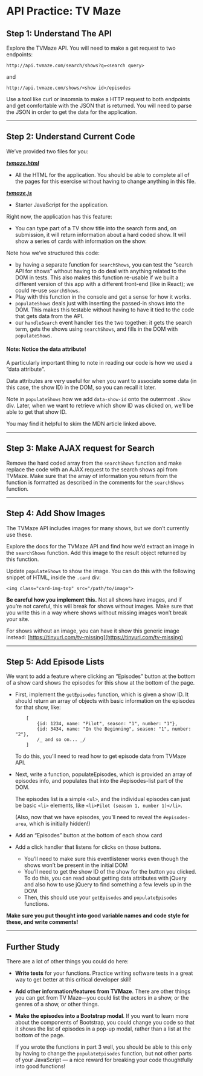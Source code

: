 # API Practice: TV Maze

## Step 1: Understand The API

Explore the TVMaze API. You will need to make a get request to two endpoints:

```
http://api.tvmaze.com/search/shows?q=<search query>
```

and

```
http://api.tvmaze.com/shows/<show id>/episodes
```

Use a tool like curl or insomnia to make a HTTP request to both endpoints and get comfortable with the JSON that is returned. You will need to parse the JSON in order to get the data for the application.

---

## Step 2: Understand Current Code

We’ve provided two files for you:

**_[tvmaze.html](tvmaze.html)_**

-   All the HTML for the application. You should be able to complete all of the pages for this exercise without having to change anything in this file.

**_[tvmaze.js](tvmaze.js)_**

-   Starter JavaScript for the application.

Right now, the application has this feature:

-   You can type part of a TV show title into the search form and, on submission, it will return information about a hard coded show. It will show a series of cards with information on the show.

Note how we’ve structured this code:

-   by having a separate function for `searchShows`, you can test the “search API for shows” without having to do deal with anything related to the DOM in tests. This also makes this function re-usable if we built a different version of this app with a different front-end (like in React); we could re-use `searchShows`.
-   Play with this function in the console and get a sense for how it works.
-   `populateShows` deals just with inserting the passed-in shows into the DOM. This makes this testable without having to have it tied to the code that gets data from the API.
-   our `handleSearch` event handler ties the two together: it gets the search term, gets the shows using `searchShows`, and fills in the DOM with `populateShows`.

#### **Note: Notice the data attribute!**

A particularly important thing to note in reading our code is how we used a “data attribute”.

Data attributes are very useful for when you want to associate some data (in this case, the show ID) in the DOM, so you can recall it later.

Note in `populateShows` how we add `data-show-id` onto the outermost `.Show` div. Later, when we want to retrieve which show ID was clicked on, we’ll be able to get that show ID.

You may find it helpful to skim the MDN article linked above.

---

## Step 3: Make AJAX request for Search

Remove the hard coded array from the `searchShows` function and make replace the code with an AJAX request to the search shows api from TVMaze. Make sure that the array of information you return from the function is formatted as described in the comments for the `searchShows` function.

---

## Step 4: Add Show Images

The TVMaze API includes images for many shows, but we don’t currently use these.

Explore the docs for the TVMaze API and find how we’d extract an image in the `searchShows` function. Add this image to the result object returned by this function.

Update `populateShows` to show the image. You can do this with the following snippet of HTML, inside the `.card` div:

```
<img class="card-img-top" src="/path/to/image">
```

**Be careful how you implement this.** Not all shows have images, and if you’re not careful, this will break for shows without images. Make sure that you write this in a way where shows without missing images won’t break your site.

For shows without an image, you can have it show this generic image instead: [https://tinyurl.com/tv-missing](https://tinyurl.com/tv-missing)

---

## Step 5: Add Episode Lists

We want to add a feature where clicking an “Episodes” button at the bottom of a show card shows the episodes for this show at the bottom of the page.

-   First, implement the `getEpisodes` function, which is given a show ID. It should return an array of objects with basic information on the episodes for that show, like:

            [
            	{id: 1234, name: "Pilot", season: "1", number: "1"},
            	{id: 3434, name: "In the Beginning", season: "1", number: "2"},
            	/_ and so on... _/
            ]

    To do this, you’ll need to read how to get episode data from TVMaze API.

-   Next, write a function, populateEpisodes, which is provided an array of episodes info, and populates that into the #episodes-list part of the DOM.

    The episodes list is a simple `<ul>`, and the individual episodes can just be basic `<li>` elements, like `<li>Pilot (season 1, number 1)</li>`.

    (Also, now that we have episodes, you’ll need to reveal the `#episodes-area`, which is initially hidden!)

-   Add an “Episodes” button at the bottom of each show card
-   Add a click handler that listens for clicks on those buttons.
    -   You’ll need to make sure this eventlistener works even though the shows won’t be present in the initial DOM
    -   You’ll need to get the show ID of the show for the button you clicked. To do this, you can read about getting data attributes with jQuery and also how to use jQuery to find something a few levels up in the DOM
    -   Then, this should use your `getEpisodes` and `populateEpisodes` functions.

**Make sure you put thought into good variable names and code style for these, and write comments!**

---

## Further Study

There are a lot of other things you could do here:

-   **Write tests** for your functions. Practice writing software tests in a great way to get better at this critical developer skill!

-   **Add other information/features from TVMaze**. There are other things you can get from TV Maze—you could list the actors in a show, or the genres of a show, or other things.

-   **Make the episodes into a Bootstrap modal**. If you want to learn more about the components of Bootstrap, you could change you code so that it shows the list of episodes in a pop-up modal, rather than a list at the bottom of the page.

    If you wrote the functions in part 3 well, you should be able to this only by having to change the `populateEpisodes` function, but not other parts of your JavaScript — a nice reward for breaking your code thoughtfully into good functions!
